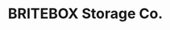 ---
title: "BRITEBOX Storage Co."
url: /saskatoon/britebox-storage-co-circle-place/
shop: Mieten
---